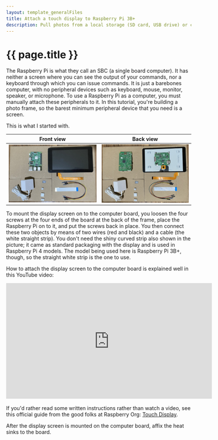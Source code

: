 ```yaml
---
layout: template_generalFiles
title: Attach a touch display to Raspberry Pi 3B+
description: Pull photos from a local storage (SD card, USB drive) or cloud storage, and display them with a time lag on a Raspberry Pi 3B+.
---
```


# {{ page.title }}

The Raspberry Pi is what they call an SBC (a single board computer). It has neither a screen where you can see the output of your commands, nor a keyboard through which you can issue commands. It is just a barebones computer, with no peripheral devices such as keyboard, mouse, monitor, speaker, or microphone. To use a Raspberry Pi as a computer, you must manually attach these peripherals to it. In this tutorial, you're building a photo frame, so the barest minimum peripheral device that you need is a screen.

This is what I started with.

| Front view | Back view |
| ---------- | --------- |
| ![View from the front](../images/frame_front.jpeg "View from the front") |![View from the back](../images/frame_back.jpeg "View from the back") |

To mount the display screen on to the computer board, you loosen the four screws at the four ends of the board at the back of the frame, place the Raspberry Pi on to it, and put the screws back in place. You then connect these two objects by means of two wires (red and black) and a cable (the white straight strip). You don't need the shiny curved strip also shown in the picture; it came as standard packaging with the display and is used in Raspberry Pi 4 models. The model being used here is Raspberry Pi 3B+, though, so the straight white strip is the one to use.

How to attach the display screen to the computer board is explained well in this YouTube video: 

<iframe width="560" height="315" src="https://www.youtube.com/embed/SyhJctufiRI?si=Hv3bjPuczohvv8ES" title="YouTube video player" frameborder="0" allow="accelerometer; autoplay; clipboard-write; encrypted-media; gyroscope; picture-in-picture; web-share" referrerpolicy="strict-origin-when-cross-origin" allowfullscreen></iframe>

If you'd rather read some written instructions rather than watch a video, see this official guide from the good folks at Raspberry Org: [Touch Display](https://www.raspberrypi.com/documentation/accessories/display.html).

After the display screen is mounted on the computer board, affix the heat sinks to the board.
